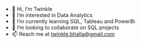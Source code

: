 - 👋 Hi, I’m Twinkle 
- 👀 I’m interested in Data Analytics
- 🌱 I’m currently learning SQL, Tableau and PowerBi
- 💞️ I’m looking to collaborate on SQL projects
- 📫 Reach me at twinkle.bhalla@gmail.com


